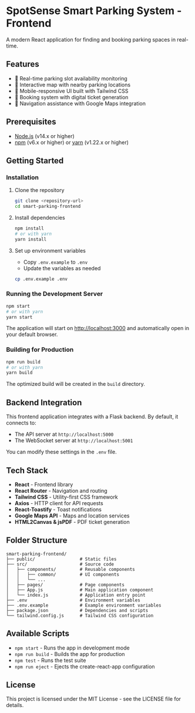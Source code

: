 # SpotSense Smart Parking System - Frontend

A modern React application for finding and booking parking spaces in real-time.

## Features

- 🚗 Real-time parking slot availability monitoring
- 📍 Interactive map with nearby parking locations
- 📱 Mobile-responsive UI built with Tailwind CSS
- 🎫 Booking system with digital ticket generation
- 🧭 Navigation assistance with Google Maps integration

## Prerequisites

- [Node.js](https://nodejs.org/) (v14.x or higher)
- [npm](https://www.npmjs.com/) (v6.x or higher) or [yarn](https://yarnpkg.com/) (v1.22.x or higher)

## Getting Started

### Installation

1. Clone the repository
   ```bash
   git clone <repository-url>
   cd smart-parking-frontend
   ```

2. Install dependencies
   ```bash
   npm install
   # or with yarn
   yarn install
   ```

3. Set up environment variables
   - Copy `.env.example` to `.env`
   - Update the variables as needed
   ```bash
   cp .env.example .env
   ```

### Running the Development Server

```bash
npm start
# or with yarn
yarn start
```

The application will start on [http://localhost:3000](http://localhost:3000) and automatically open in your default browser.

### Building for Production

```bash
npm run build
# or with yarn
yarn build
```

The optimized build will be created in the `build` directory.

## Backend Integration

This frontend application integrates with a Flask backend. By default, it connects to:
- The API server at `http://localhost:5000` 
- The WebSocket server at `http://localhost:5001`

You can modify these settings in the `.env` file.

## Tech Stack

- **React** - Frontend library
- **React Router** - Navigation and routing
- **Tailwind CSS** - Utility-first CSS framework
- **Axios** - HTTP client for API requests
- **React-Toastify** - Toast notifications
- **Google Maps API** - Maps and location services
- **HTML2Canvas & jsPDF** - PDF ticket generation

## Folder Structure

```
smart-parking-frontend/
├── public/                 # Static files
├── src/                    # Source code
│   ├── components/         # Reusable components
│   │   ├── common/         # UI components
│   │   └── ...
│   ├── pages/              # Page components
│   ├── App.js              # Main application component
│   └── index.js            # Application entry point
├── .env                    # Environment variables
├── .env.example            # Example environment variables
├── package.json            # Dependencies and scripts
└── tailwind.config.js      # Tailwind CSS configuration
```

## Available Scripts

- `npm start` - Runs the app in development mode
- `npm run build` - Builds the app for production
- `npm test` - Runs the test suite
- `npm run eject` - Ejects the create-react-app configuration

## License

This project is licensed under the MIT License - see the LICENSE file for details. 